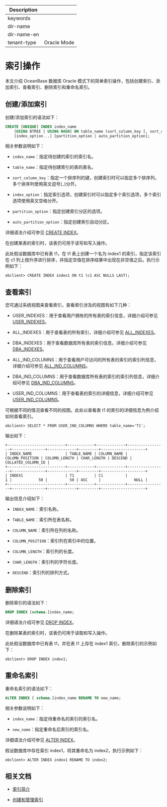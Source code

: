 | Description   |                 |
|---------------|-----------------|
| keywords      |                 |
| dir-name      |                 |
| dir-name-en   |                 |
| tenant-type   | Oracle Mode     |

# 索引操作

本文介绍 OceanBase 数据库 Oracle 模式下的简单索引操作，包括创建索引、添加索引、查看索引、删除索引和重命名索引。

## 创建/添加索引

创建/添加索引的语法如下：

```sql
CREATE [UNIQUE] INDEX index_name 
    [USING BTREE | USING HASH] ON table_name (sort_column_key [, sort_column_key...]) 
    [index_option...] [partition_option | auto_partition_option];
```

相关参数说明如下：
  
* `index_name`：指定待创建的索引的索引名。
  
* `table_name`：指定待创建索引的表的表名。
  
* `sort_column_key`：指定一个排序列的键，创建索引时可以指定多个排序列，多个排序列使用英文逗号(`,`)分开。
  
* `index_option`：指定索引选项，创建索引时可以指定多个索引选项，多个索引选项使用英文空格分开。
  
* `partition_option`：指定创建索引分区的选项。
  
* `auto_partition_option`：指定创建索引自动分区。

详细语法介绍可参见 [CREATE INDEX](../900.sql-statement-of-oracle-mode/100.ddl-of-oracle-mode/1600.create-index-of-oracle-mode.md)。

在创建某表的索引时，该表仍可用于读写和写入操作。

此处假设数据库中已有表 t1，在 t1 表上创建一个名为 index1 的索引，指定该索引在 c1 列上按升序进行排序，并指定空值在排序结果中出现在非空值之后。执行示例如下：
  
```shell
obclient> CREATE INDEX index1 ON t1 (c1 ASC NULLS LAST);
```

## 查看索引

您可通过系统视图来查看索引，查看索引涉及的视图有如下几种：

* USER_INDEXES：用于查看用户拥有的所有表的索引信息，详细介绍可参见 [USER_INDEXES](../../../../700.system-views/500.system-view-of-oracle-mode/200.dictionary-view-of-oracle-mode/15400.user_indexes-of-oracle-mode.md)。

* ALL_INDEXES：用于查看表的所有索引，详细介绍可参见 [ALL_INDEXES](../../../../700.system-views/500.system-view-of-oracle-mode/200.dictionary-view-of-oracle-mode/1100.all_indexes-of-oracle-mode.md)。

* DBA_INDEXES：用于查看数据库所有表的索引信息，详细介绍可参见 [DBA_INDEXES](../../../../700.system-views/500.system-view-of-oracle-mode/200.dictionary-view-of-oracle-mode/6800.dba_indexes-of-oracle-mode.md)。

* ALL_IND_COLUMNS：用于查看用户可访问的所有表的索引的索引列信息，详细介绍可参见 [ALL_IND_COLUMNS](../../../../700.system-views/500.system-view-of-oracle-mode/200.dictionary-view-of-oracle-mode/1200.all_ind_columns-of-oracle-mode.md)。

* DBA_IND_COLUMNS：用于查看数据库所有表的索引的索引列信息，详细介绍可参见 [DBA_IND_COLUMNS](../../../../700.system-views/500.system-view-of-oracle-mode/200.dictionary-view-of-oracle-mode/6900.dba_ind_columns-of-oracle-mode.md)。

* USER_IND_COLUMNS：用于查看表的索引的详细信息，详细介绍可参见 [USER_IND_COLUMNS](../../../../700.system-views/500.system-view-of-oracle-mode/200.dictionary-view-of-oracle-mode/15500.user_ind_columns-of-oracle-mode.md)。

可根据不同的情况查看不同的视图。此处以查看表 t1 的索引的详细信息为例介绍如何查看索引。

```shell
obclient> SELECT * FROM USER_IND_COLUMNS WHERE table_name='T1';
```

输出如下：

```shell
+--------------------------+------------+-------------+-----------------+---------------+-------------+---------+--------------------+
| INDEX_NAME               | TABLE_NAME | COLUMN_NAME | COLUMN_POSITION | COLUMN_LENGTH | CHAR_LENGTH | DESCEND | COLLATED_COLUMN_ID |
+--------------------------+------------+-------------+-----------------+---------------+-------------+---------+--------------------+
| INDEX1                   | T1         | C1          |               1 |            50 |          50 | ASC     |               NULL |
+--------------------------+------------+-------------+-----------------+---------------+-------------+---------+--------------------+
```

输出信息介绍如下：

* `INDEX_NAME`：索引名称。

* `TABLE_NAME`：索引所在表名称。

* `COLUMN_NAME`：索引所在列的名称。

* `COLUMN_POSITION`：索引列在索引中的位置。

* `COLUMN_LENGTH`：索引列的长度。

* `CHAR_LENGTH`：索引列的字符长度。

* `DESCEND`：索引列的排列方式。

## 删除索引

删除索引的语法如下：

```sql
DROP INDEX [schema.]index_name;
```

详细语法介绍可参见 [DROP INDEX](../900.sql-statement-of-oracle-mode/100.ddl-of-oracle-mode/3200.drop-index-of-oracle-mode.md)。

在删除某表的索引时，该表仍可用于读取和写入操作。

此处假设数据库中已有表 t1，并在表 t1 上存在 index1 索引，删除索引的示例如下：

```shell
obclient> DROP INDEX index1;
```

## 重命名索引

重命名索引的语法如下：

```sql
ALTER INDEX [ schema.]index_name RENAME TO new_name;
```

相关参数说明如下：
  
* `index_name`：指定待重命名的索引的索引名。
  
* `new_name`：指定重命名后索引的索引名。

详细语法介绍可参见 [ALTER INDEX](../900.sql-statement-of-oracle-mode/100.ddl-of-oracle-mode/100.alter-index-of-oracle-mode.md)。

假设数据库中存在索引 index1，将其重命名为 index2，执行示例如下：
  
```shell
obclient> ALTER INDEX index1 RENAME TO index2;
```

## 相关文档

* [索引简介](../../../../100.oceanbase-database-concepts/400.database-objects/100.database-objects-of-oracle-mode/300.index-of-oracle-mode/100.the-index-overview-of-oracle-mode.md)

* [创建和管理索引](../../../../300.database-object-management/200.manage-object-of-oracle-mode/400.manage-indexes-of-oracle-mode/200.create-an-index-of-oracle-mode.md)
